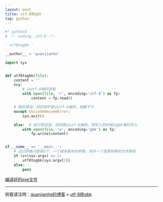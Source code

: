 ```yaml
---
layout: post
title: utf-8转gbk
tag: python
---
```


```python
#! python3
# -*- coding: utf-8 -*-

' utf8togbk '

__author__ = 'guanjianhe'

import sys


def utf8togbk(file):
    content = ''
    try:
        # 以utf-8编码读取
        with open(file, 'r', encoding='utf-8') as fp:
            content = fp.read()

    # 解码错误，则说明不是以utf-8编码，啥都不干
    except UnicodeDecodeError:
        sys.exit()

    else:  # 执行到这里，说明是以utf-8编码，则写入的时候以gbk编码写入
        with open(file, 'w', encoding='gbk') as fp:
            fp.write(content)


if __name__ == '__main__':
    # 这边参数只能有2个，一个是本脚本的参数，另外一个是要转换的文件路径
    if len(sys.argv) == 2:
        utf8togbk(sys.argv[1])
    else:
        pass
```

[编译好的exe文件](/images/posts/utf8togbk/utf8togbk.exe)

---

转载请注明：[guanjianhe的博客](https://guanjianhe.github.io/) » [utf-8转gbk](https://guanjianhe.github.io/2020/03/utf8togbk/)
